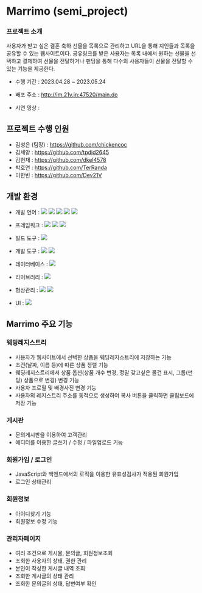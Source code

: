 # Marrimo (semi_project)

### 프로젝트 소개
사용자가 받고 싶은 결혼 축하 선물을 목록으로 관리하고 URL을 통해 지인들과 목록을 공유할 수 있는 웹사이트이다.
공유링크를 받은 사용자는 목록 내에서 원하는 선물을 선택하고 결제하여 선물을 전달하거나 펀딩을 통해 다수의 사용자들이 선물을 전달할 수 있는 기능을 제공한다.

- 수행 기간 : 2023.04.28 ~ 2023.05.24

- 배포 주소 : http://im.21v.in:47520/main.do

- 시연 영상 : 

## 프로젝트 수행 인원
* 김성은 (팀장) : https://github.com/chickencoc <br />
* 김세양 : https://github.com/tpdid2645 <br />
* 김현재 : https://github.com/dkel4578 <br />
* 박호연 : https://github.com/TerRanda <br />
* 이한빈 : https://github.com/Dev21V <br />


## 개발 환경
- 개발 언어 : <img src="https://img.shields.io/badge/Java-007396?style=flat&logo=oracle&logoColor=white" /> <img src="https://img.shields.io/badge/JSP-FF7200?style=flat&logo=eclipseide&logoColor=white"/> <img src="https://img.shields.io/badge/JavaScript-F7DF1E?style=flat&logo=JavaScript&logoColor=black" /> <img src="https://img.shields.io/badge/HTML5-E34F26?style=flat&logo=html5&logoColor=white"/> <img src="https://img.shields.io/badge/CSS3-1572B6?style=flat&logo=CSS3&logoColor=white" />
  
- 프레임워크 : <img src="https://img.shields.io/badge/Spring Boot-6DB33F?style=flat&logo=springboot&logoColor=white"/> <img src="https://img.shields.io/badge/Vue.js-4FC08D?style=flat&logo=vuedotjs&logoColor=white" /> <img src="https://img.shields.io/badge/MyBatis-000000?style=flat&logo=apache&logoColor=white" />

- 빌드 도구 : <img src="https://img.shields.io/badge/Apache Maven-C71A36?style=flat&logo=apachemaven&logoColor=white"/>

- 개발 도구 : <img src="https://img.shields.io/badge/Eclipse IDE-2C2255?style=flat&logo=eclipseide&logoColor=white"/> <img src="https://img.shields.io/badge/Visual Studio Code-007ACC?style=flat&logo=visualstudiocode&logoColor=white"/>

- 데이터베이스 : <img src="https://img.shields.io/badge/MySQL-4479A1?style=flat&logo=mysql&logoColor=white" />

- 라이브러리 : <img src="https://img.shields.io/badge/jQuery-0769AD?style=flat&logo=jquery&logoColor=white" />

- 형상관리 : <img src="https://img.shields.io/badge/Git-000000?style=flat&logo=git&logoColor=white" /> <img src="https://img.shields.io/badge/GitHub-000000?style=flat&logo=github&logoColor=white" />

- UI : <img src="https://img.shields.io/badge/Figma-F05032?style=flat&logo=figma&logoColor=white" />


## Marrimo 주요 기능

### 웨딩레지스트리
 - 사용자가 웹사이트에서 선택한 상품을 웨딩레지스트리에 저장하는 기능
 - 조건(날짜, 이름 등)에 따른 상품 정렬 기능
 - 웨딩레지스트리에서 상품 옵션(상품 개수 변경, 정말 갖고싶은 물건 표시, 그룹(펀딩) 상품으로 변경) 변경 기능
 - 사용자 프로필 및 배경사진 변경 기능
 - 사용자의 레지스트리 주소를 동적으로 생성하여 복사 버튼을 클릭하면 클립보드에 저장 기능

### 게시판
- 문의게시판을 이용하여 고객관리
- 에디터를 이용한 글쓰기 / 수정 / 파일업로드 기능

### 회원가입 / 로그인
- JavaScript와 백엔드에서의 로직을 이용한 유효성검사가 적용된 회원가입
- 로그인 상태관리

### 회원정보
- 아이디찾기 기능
- 회원정보 수정 기능

### 관리자페이지
- 여러 조건으로 게시물, 문의글, 회원정보조회
- 조회한 사용자의 상태, 권한 관리
- 본인이 작성한 게시글 내역 조회
- 조회한 게시글의 상태 관리
- 조회한 문의글의 상태, 답변여부 확인
